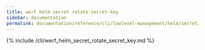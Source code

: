 ```yaml
---
title: werf helm secret rotate-secret-key
sidebar: documentation
permalink: documentation/reference/cli/lowlevel-management/helm/secret/rotate_secret_key.html
---
```


{% include /cli/werf_helm_secret_rotate_secret_key.md %}
